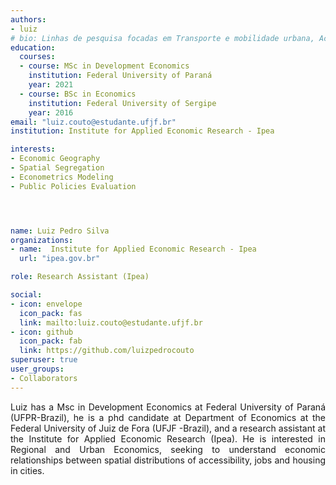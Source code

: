 ```yaml
---
authors:
- luiz
# bio: Linhas de pesquisa focadas em Transporte e mobilidade urbana, Acessibilidade, Equidade e Cidades.
education:
  courses:
  - course: MSc in Development Economics
    institution: Federal University of Paraná
    year: 2021
  - course: BSc in Economics
    institution: Federal University of Sergipe
    year: 2016
email: "luiz.couto@estudante.ufjf.br"
institution: Institute for Applied Economic Research - Ipea

interests:
- Economic Geography
- Spatial Segregation
- Econometrics Modeling
- Public Policies Evaluation




name: Luiz Pedro Silva
organizations:
- name:  Institute for Applied Economic Research - Ipea
  url: "ipea.gov.br"

role: Research Assistant (Ipea)

social:
- icon: envelope
  icon_pack: fas
  link: mailto:luiz.couto@estudante.ufjf.br
- icon: github
  icon_pack: fab
  link: https://github.com/luizpedrocouto
superuser: true
user_groups:
- Collaborators
---
```


<p align="justify">
Luiz has a Msc in Development Economics at Federal University of Paraná (UFPR-Brazil), he is a phd candidate at Department of Economics at the Federal University of Juiz de Fora (UFJF -Brazil), and a research assistant at the Institute for Applied Economic Research (Ipea). He is interested in Regional and Urban Economics, seeking to understand economic relationships between spatial distributions of accessibility, jobs and housing in cities.
</p>
